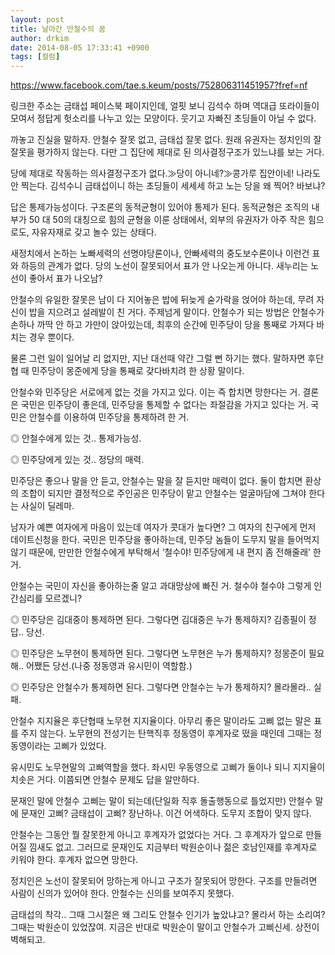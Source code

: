 ```yaml
---
layout: post
title: 날아간 안철수의 꿈
author: drkim
date: 2014-08-05 17:33:41 +0900
tags: [컬럼]
---
```

https://www.facebook.com/tae.s.keum/posts/752806311451957?fref=nf 

  


링크한 주소는 금태섭 페이스북 페이지인데, 얼핏 보니 김석수 하며 역대급 또라이들이 모여서 정답게 헛소리를 나누고 있는 모양이다. 웃기고 자빠진 초딩들이 아닐 수 없다. 

  


까놓고 진실을 말하자. 안철수 잘못 없고, 금태섭 잘못 없다. 원래 유권자는 정치인의 잘잘못을 평가하지 않는다. 다만 그 집단에 제대로 된 의사결정구조가 있느냐를 보는 거다. 

  


당에 제대로 작동하는 의사결정구조가 없다.≫당이 아니네?≫콩가루 집안이네! 나라도 안 찍는다. 김석수니 금태섭이니 하는 초딩들이 세세세 하고 노는 당을 왜 찍어? 바보냐? 

  


답은 통제가능성이다. 구조론의 동적균형이 있어야 통제가 된다. 동적균형은 조직의 내부가 50 대 50의 대칭으로 힘의 균형을 이룬 상태에서, 외부의 유권자가 아주 작은 힘으로도, 자유자재로 갖고 놀수 있는 상태다. 

  


새정치에서 논하는 노빠세력의 선명야당론이나, 안빠세력의 중도보수론이나 이런건 표와 하등의 관계가 없다. 당의 노선이 잘못되어서 표가 안 나오는게 아니다. 새누리는 노선이 좋아서 표가 나오남? 

  


안철수의 유일한 잘못은 남이 다 지어놓은 밥에 뒤늦게 숟가락을 얹어야 하는데, 무려 자신이 밥을 지으려고 설레발이 친 거다. 주제넘게 말이다. 안철수가 되는 방법은 안철수가 손하나 까딱 안 하고 가만이 앉아있는데, 최후의 순간에 민주당이 당을 통째로 가져다 바치는 경우 뿐이다. 

  


물론 그런 일이 일어날 리 없지만, 지난 대선때 약간 그럴 뻔 하기는 했다. 말하자면 후단협 때 민주당이 몽준에게 당을 통째로 갖다바치려 한 상황 말이다. 

  


안철수와 민주당은 서로에게 없는 것을 가지고 있다. 이는 즉 합치면 망한다는 거. 결론은 국민은 민주당이 좋은데, 민주당을 통제할 수 없다는 좌절감을 가지고 있다는 거. 국민은 안철수를 이용하여 민주당을 통제하려 한 거. 

  


◎ 안철수에게 있는 것.. 통제가능성.

◎ 민주당에게 있는 것.. 정당의 매력.

  


민주당은 좋으나 말을 안 듣고, 안철수는 말을 잘 듣지만 매력이 없다. 둘이 합치면 환상의 조합이 되지만 결정적으로 주인공은 민주당이 맡고 안철수는 얼굴마담에 그쳐야 한다는 사실이 딜레마.

  


남자가 예쁜 여자에게 마음이 있는데 여자가 콧대가 높다면? 그 여자의 친구에게 먼저 데이트신청을 한다. 국민은 민주당을 좋아하는데, 민주당 놈들이 도무지 말을 들어먹지 않기 때문에, 만만한 안철수에게 부탁해서 ‘철수야! 민주당에게 내 편지 좀 전해줄래’ 한 거. 

  


안철수는 국민이 자신을 좋아하는줄 알고 과대망상에 빠진 거. 철수야 철수야 그렇게 인간심리를 모르겠니?

  


◎ 민주당은 김대중이 통제하면 된다. 그렇다면 김대중은 누가 통제하지? 김종필이 정답.. 당선. 

  


◎ 민주당은 노무현이 통제하면 된다. 그렇다면 노무현은 누가 통제하지? 정몽준이 필요해.. 어쨌든 당선.(나중 정동영과 유시민이 역할함.) 

  


◎ 민주당은 안철수가 통제하면 된다. 그렇다면 안철수는 누가 통제하지? 몰라몰라.. 실패. 

  


안철수 지지율은 후단협때 노무현 지지율이다. 아무리 좋은 말이라도 고삐 없는 말은 표를 주지 않는다. 노무현의 전성기는 탄핵직후 정동영이 후계자로 떴을 때인데 그때는 정동영이라는 고삐가 있었다. 

  


유시민도 노무현말의 고삐역할을 했다. 좌시민 우동영으로 고삐가 둘이나 되니 지지율이 치솟은 거다. 이쯤되면 안철수 문제도 답을 알만하다. 

  


문재인 말에 안철수 고삐는 말이 되는데(단일화 직후 돌출행동으로 틀었지만) 안철수 말에 문재인 고삐? 금태섭이 고삐? 장난하나. 이건 어색하다. 도무지 조합이 맞지 않다. 

  


안철수는 그동안 뭘 잘못한게 아니고 후계자가 없었다는 거다. 그 후계자가 앞으로 만들어질 낌새도 없고. 그러므로 문재인도 지금부터 박원순이나 젊은 호남인재를 후계자로 키워야 한다. 후계자 없으면 망한다. 

  


정치인은 노선이 잘못되어 망하는게 아니고 구조가 잘못되어 망한다. 구조를 만들려면 사람이 신의가 있어야 한다. 안철수는 신의를 보여주지 못했다. 

  


금태섭의 착각.. 그때 그시절은 왜 그리도 안철수 인기가 높았냐고? 몰라서 하는 소리여? 그때는 박원순이 있었잖여. 지금은 반대로 박원순이 말이고 안철수가 고삐신세. 상전이 벽해되고.